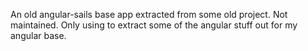 An old angular-sails base app extracted from some old project. Not maintained.
Only using to extract some of the angular stuff out for my angular base.